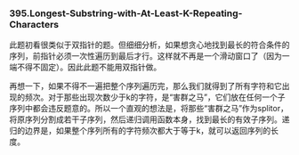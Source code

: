 ### 395.Longest-Substring-with-At-Least-K-Repeating-Characters

此题初看很类似于双指针的题。但细细分析，如果想贪心地找到最长的符合条件的序列，前指针必须一次性遍历到最后才行。这样就不再是一个滑动窗口了（因为一端不得不固定）。因此此题不能用双指针做。

再想一下，如果不得不一遍把整个序列遍历完，那么我们就得到了所有字符和它出现的频次。对于那些出现次数少于k的字符，是“害群之马”，它们放在任何一个子序列中都会违反题意的。所以一个直观的想法是，将那些“害群之马”作为splitor，将原序列分割成若干子序列，然后递归调用函数本身，找到最长的有效子序列。递归的边界是，如果整个序列所有的字符频次都大于等于k，就可以返回序列的长度。
